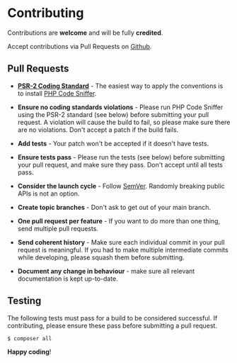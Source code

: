 # Contributing

Contributions are **welcome** and will be fully **credited**.

Accept contributions via Pull Requests on [Github](https://github.com/docta/oauth2-mercadolibre).


## Pull Requests

- **[PSR-2 Coding Standard](https://github.com/php-fig/fig-standards/blob/master/accepted/PSR-2-coding-style-guide.md)** - The easiest way to apply the conventions is to install [PHP Code Sniffer](http://pear.php.net/package/PHP_CodeSniffer).

- **Ensure no coding standards violations** - Please run PHP Code Sniffer using the PSR-2 standard (see below) before submitting your pull request. A violation will cause the build to fail, so please make sure there are no violations. Don't accept a patch if the build fails.

- **Add tests** - Your patch won't be accepted if it doesn't have tests.

- **Ensure tests pass** - Please run the tests (see below) before submitting your pull request, and make sure they pass. Don't accept until all tests pass.

- **Consider the launch cycle** - Follow [SemVer](https://semver.org/). Randomly breaking public APIs is not an option.

- **Create topic branches** - Don't ask to get out of your main branch.

- **One pull request per feature** - If you want to do more than one thing, send multiple pull requests.

- **Send coherent history** - Make sure each individual commit in your pull request is meaningful. If you had to make multiple intermediate commits while developing, please squash them before submitting.

- **Document any change in behaviour** - make sure all relevant documentation is kept up-to-date.

## Testing

The following tests must pass for a build to be considered successful. If contributing, please ensure these pass before submitting a pull request.

``` bash
$ composer all
```

**Happy coding**!
